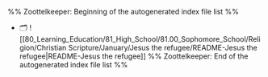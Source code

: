%% Zoottelkeeper: Beginning of the autogenerated index file list  %%
- 🗂️ ![[80_Learning_Education/81_High_School/81.00_Sophomore_School/Religion/Christian Scripture/January/Jesus the refugee/README-Jesus the refugee|README-Jesus the refugee]]
%% Zoottelkeeper: End of the autogenerated index file list  %%
